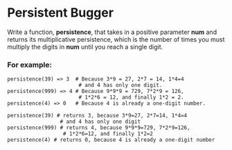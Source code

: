 # Persistent Bugger
Write a function, **persistence**, that takes in a positive parameter **num** and returns its multiplicative persistence, which is the number of times you must multiply the digits in **num** until you reach a single digit.

### For example:
```
persistence(39) => 3  # Because 3*9 = 27, 2*7 = 14, 1*4=4
                       # and 4 has only one digit.
persistence(999) => 4 # Because 9*9*9 = 729, 7*2*9 = 126,
                       # 1*2*6 = 12, and finally 1*2 = 2.
persistence(4) => 0   # Because 4 is already a one-digit number.
```
```
persistence(39) # returns 3, because 3*9=27, 2*7=14, 1*4=4
                 # and 4 has only one digit
persistence(999) # returns 4, because 9*9*9=729, 7*2*9=126,
                  # 1*2*6=12, and finally 1*2=2
persistence(4) # returns 0, because 4 is already a one-digit number
```